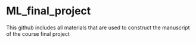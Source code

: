 # ML_final_project
This github includes all materials that are used to construct the manuscript of the course final project 
